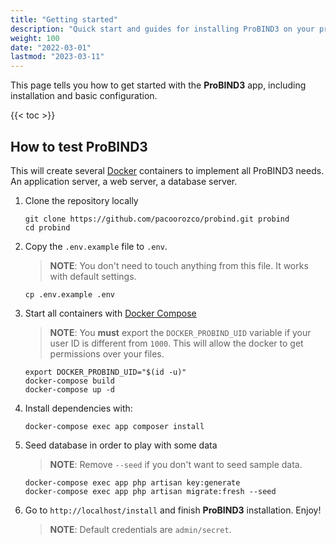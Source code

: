 ```yaml
---
title: "Getting started"
description: "Quick start and guides for installing ProBIND3 on your preferred operating system."
weight: 100
date: "2022-03-01"
lastmod: "2023-03-11"
---
```

This page tells you how to get started with the **ProBIND3** app, including installation and basic configuration.

{{< toc >}}

## How to test ProBIND3
This will create several [Docker](https://www.docker.com/) containers to implement all ProBIND3 needs. An application server, a web server, a database server.

1. Clone the repository locally

    ```Shell
    git clone https://github.com/pacoorozco/probind.git probind
    cd probind
    ```

2. Copy the `.env.example` file to `.env`.

   > **NOTE**: You don't need to touch anything from this file. It works with default settings.

   ```Shell
   cp .env.example .env
   ```

4. Start all containers with [Docker Compose](https://docs.docker.com/compose/)

   > **NOTE**: You **must** export the `DOCKER_PROBIND_UID` variable if your user ID is different from `1000`. This will allow the docker to get permissions over your files.

    ```Shell
    export DOCKER_PROBIND_UID="$(id -u)"
    docker-compose build
    docker-compose up -d
    ```

5. Install dependencies with:

    ```Shell
    docker-compose exec app composer install
    ```

6. Seed database in order to play with some data

   > **NOTE**: Remove `--seed` if you don't want to seed sample data.

    ```Shell
    docker-compose exec app php artisan key:generate 
    docker-compose exec app php artisan migrate:fresh --seed
   ```

7. Go to `http://localhost/install` and finish **ProBIND3** installation. Enjoy!

   > **NOTE**: Default credentials are `admin/secret`.

